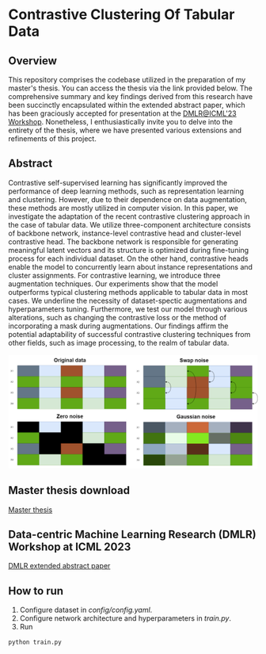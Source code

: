 # Contrastive Clustering Of Tabular Data

## Overview
This repository comprises the codebase utilized in the preparation of my master's thesis. You can access the thesis via the link provided below. The comprehensive summary 
and key findings derived from this research have been succinctly encapsulated within the extended abstract paper, which has been graciously accepted for presentation 
at the [DMLR@ICML'23 Workshop](https://dmlr.ai//). Nonetheless, I enthusiastically invite you to delve into the entirety of the thesis, where we have presented various extensions
and refinements of this project.

## Abstract 

Contrastive self-supervised learning has significantly improved the performance of deep learning methods, such as representation learning and clustering. However, due to their dependence on data augmentation, these methods are mostly utilized in computer vision. In this paper, we investigate the adaptation of the recent contrastive clustering approach in the case of tabular data. We utilize three-component architecture consists of backbone network, instance-level contrastive head and cluster-level contrastive head. The backbone network is responsible for generating meaningful latent vectors and its structure is optimized during fine-tuning process for each individual dataset. On the other hand, contrastive heads enable the model to concurrently learn about instance representations and cluster assignments. For contrastive learning, we introduce three augmentation techniques. Our experiments show that the model outperforms typical clustering methods applicable to tabular data in most cases. We underline the necessity of dataset-spectic augmentations and hyperparameters tuning. Furthermore, we test our model through various alterations, such as changing the contrastive loss or the method of incorporating a mask during augmentations. Our findings affirm the potential adaptability of successful contrastive clustering techniques from other fields, such as image processing, to the realm of tabular data.<br>
<br>
![Image](/images/augmentations.png)
## Master thesis download
[Master thesis](https://www.ap.uj.edu.pl/diplomas/167107/)

## Data-centric Machine Learning Research (DMLR) Workshop at ICML 2023 
[DMLR extended abstract paper](https://dmlr.ai/assets/accepted-papers/32/CameraReady/Contrastive_clustering___workshop-5.pdf)

## How to run

1. Configure dataset in *config/config.yaml*.
2. Configure network architecture and hyperparameters in *train.py*.
3. Run
```python 
python train.py
```
